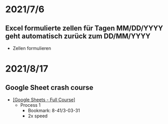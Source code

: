 # 2021/7/6
## Excel formulierte zellen für Tagen MM/DD/YYYY geht automatisch zurück zum DD/MM/YYYY
- Zellen formulieren

# 2021/8/17
## Google Sheet crash course
- [[Google Sheets - Full Course]](https://www.youtube.com/watch?v=N2opj8XzYBY)
  - Process 1
    - Bookmark: 8-41/3-03-31
    - 2x speed
